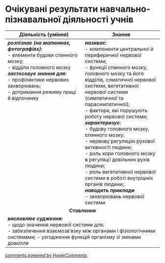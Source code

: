 <div id="hypercomments_widget" class="js-hypercomments-widget invisible"></div>

# Очікувані результати навчально-пізнавальної діяльності учнів

<table>
  <tr>
    <td width="50%" align="center"><b>Діяльність (уміння)</b></td>
    <td width="50%" align="center"><b>Знання</b></td>
  </tr>
<tbody>
  <tr>
<td width="50%" style="vertical-align:top !important;">
<b><i>розпізнає (на малюнках, фотографіях)</i></b>:<br>
- елементи будови спинного мозку;<br>
- відділи головного мозку<br>
<b><i>застосовує знання для</i></b>:<br>
- профілактики нервових захворювань;<br>
- дотримання режиму праці й відпочинку
</td>
<td width="50%" style="vertical-align:top !important;">
<b><i>називає</i></b>: <br>
- компоненти центральної й периферичної нервової системи; <br>
- функції спинного мозку, головного мозку та його відділів, соматичної нервової системи, вегетативної нервової системи
(симпатичної та парасимпатичної);<br>
- фактори, які порушують роботу нервової системи; <br>
<b><i>характеризує</i></b>: <br>
- будову головного мозку, спинного мозку;<br>
- нервову регуляцію рухової активності людини;<br>
- роль кори головного мозку в регуляції довільних рухів людини;<br>
- роль вегетативної нервової системи в роботі внутрішніх органів людини;<br>
<b><i>наводить приклади</i></b> <br>
- захворювань нервової системи
</td>
  </tr>
    <tr>
<td align="center" colspan="2" width="100%" style="vertical-align:top !important;">
<b>Ставлення</b>
</td>
  </tr>
    <tr>
<td colspan="2" width="100%" style="vertical-align:top !important;">
<b><i> висловлює судження:</i></b><br>
- щодо значення нервової системи для: <br>
- забезпечення взаємозв’язку між органами і фізіологічними системами;
- узгодження функцій організму зі змінами довкілля

</td>
  </tr>
</table>

<div class="js-hypercomments-container">
<a href="http://hypercomments.com" class="hc-link" title="comments widget">comments powered by HyperComments</a>
</div>